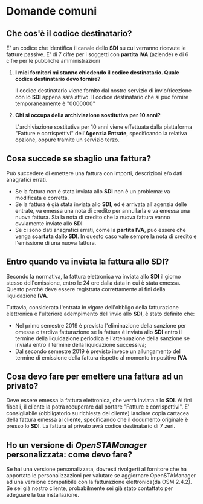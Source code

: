 # Domande comuni

## **Che cos'è il codice destinatario?**

E' un codice che identifica il canale dello **SDI** su cui verranno ricevute le fatture passive. E' di 7 cifre per i soggetti con **partita IVA** \(aziende\) e di 6 cifre per le pubbliche amministrazioni

1. **I miei fornitori mi stanno chiedendo il codice destinatario. Quale codice destinatario devo fornire?**

   Il codice destinatario viene fornito dal nostro servizio di invio/ricezione con lo **SDI** appena sarà attivo. Il codice destinatario che si può fornire temporaneamente è "0000000"

2. **Chi si occupa della archiviazione sostitutiva per 10 anni?**

   L'archiviazione sostitutiva per 10 anni viene effettuata dalla piattaforma "Fatture e corrispettivi" dell'**Agenzia Entrate**, specificando la relativa opzione, oppure tramite un servizio terzo.

## **Cosa succede se sbaglio una fattura?**

Può succedere di emettere una fattura con importi, descrizioni e/o dati anagrafici errati.

* Se la fattura non è stata inviata allo **SDI** non è un problema: va modificata e corretta.
* Se la fattura è già stata inviata allo **SDI**, ed è arrivata all'agenzia delle entrate, va emessa una nota di credito per annullarla e va emessa una nuova fattura. Sia la nota di credito che la nuova fattura vanno ovviamente inviate allo **SDI**
* Se ci sono dati anagrafici errati, come la **partita IVA**, può essere che venga **scartata dallo SDI**. In questo caso vale sempre la nota di credito e l'emissione di una nuova fattura.

## **Entro quando va inviata la fattura allo SDI?**

Secondo la normativa, la fattura elettronica va inviata allo **SDI** il giorno stesso dell'emissione, entro le 24 ore dalla data in cui è stata emessa. Questo perché deve essere registrata correttamente ai fini della liquidazione **IVA**.

Tuttavia, considerata l'entrata in vigore dell'obbligo della fatturazione elettronica e l'ulteriore adempimento dell'invio allo **SDI**, è stato definito che:

* Nel primo semestre 2019 è prevista l'eliminazione della sanzione per omessa o tardiva fatturazione se la fattura è inviata allo **SDI** entro il termine della liquidazione periodica e l'attenuazione della sanzione se inviata entro il termine della liquidazione successiva;
* Dal secondo semestre 2019 è previsto invece un allungamento del termine di emissione della fattura rispetto al momento impositivo **IVA**

## **Cosa devo fare per emettere una fattura ad un privato?**

Deve essere emessa la fattura elettronica, che verrà inviata allo **SDI**. Ai fini fiscali, il cliente la potrà recuperare dal portare "Fatture e corrispettivi". E' consigliabile \(obbligatorio su richiesta del cliente\) lasciare copia cartacea della fattura emessa al cliente, specificando che il documento originale è presso lo **SDI**. La fattura al privato avrà codice destinatario di 7 zeri.

## **Ho un versione di** _**OpenSTAManager**_ **personalizzata: come devo fare?**

Se hai una versione personalizzata, dovresti rivolgerti al fornitore che ha apportato le personalizzazioni per valutare se aggiornare OpenSTAManager ad una versione compatibile con la fatturazione elettronica\(da OSM 2.4.2\). Se sei già nostro cliente, probabilmente sei già stato contattato per adeguare la tua installazione.

